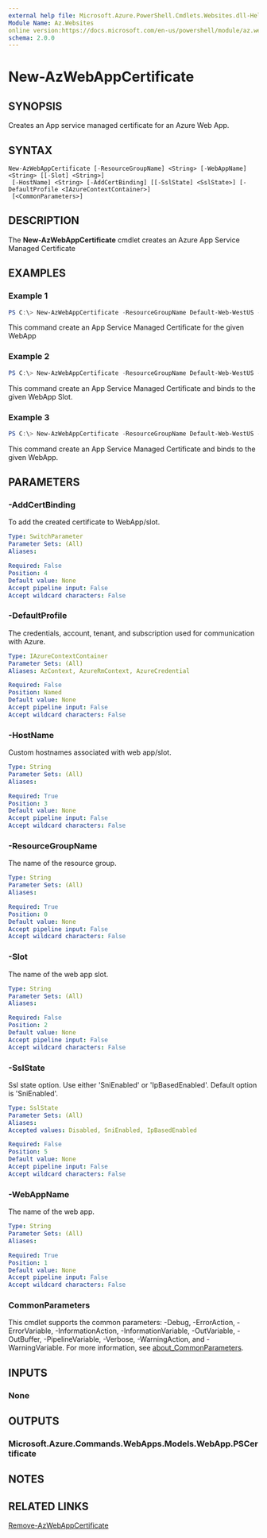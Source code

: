```yaml
---
external help file: Microsoft.Azure.PowerShell.Cmdlets.Websites.dll-Help.xml
Module Name: Az.Websites
online version:https://docs.microsoft.com/en-us/powershell/module/az.websites/new-AzWebAppCertificate
schema: 2.0.0
---
```


# New-AzWebAppCertificate

## SYNOPSIS
Creates an App service managed certificate for an Azure Web App. 

## SYNTAX

```
New-AzWebAppCertificate [-ResourceGroupName] <String> [-WebAppName] <String> [[-Slot] <String>]
 [-HostName] <String> [-AddCertBinding] [[-SslState] <SslState>] [-DefaultProfile <IAzureContextContainer>]
 [<CommonParameters>]
```

## DESCRIPTION
The **New-AzWebAppCertificate** cmdlet creates an Azure App Service Managed Certificate
## EXAMPLES

### Example 1
```powershell
PS C:\> New-AzWebAppCertificate -ResourceGroupName Default-Web-WestUS -WebAppName "ContosoSite" -HostName "www.ContosoSite.net"
```

This command create an App Service Managed Certificate for the given WebApp

### Example 2
```powershell
PS C:\> New-AzWebAppCertificate -ResourceGroupName Default-Web-WestUS -WebAppName "ContosoSite" -HostName "www.ContosoSite.net" -Slot "test" -AddCertBinding
```

This command create an App Service Managed Certificate and binds to the given WebApp Slot.

### Example 3
```powershell
PS C:\> New-AzWebAppCertificate -ResourceGroupName Default-Web-WestUS -WebAppName "ContosoSite" -HostName "www.ContosoSite.net" -AddCertBinding
```

This command create an App Service Managed Certificate and binds to the given WebApp.

## PARAMETERS

### -AddCertBinding
To add the created certificate to WebApp/slot.

```yaml
Type: SwitchParameter
Parameter Sets: (All)
Aliases:

Required: False
Position: 4
Default value: None
Accept pipeline input: False
Accept wildcard characters: False
```

### -DefaultProfile
The credentials, account, tenant, and subscription used for communication with Azure.

```yaml
Type: IAzureContextContainer
Parameter Sets: (All)
Aliases: AzContext, AzureRmContext, AzureCredential

Required: False
Position: Named
Default value: None
Accept pipeline input: False
Accept wildcard characters: False
```

### -HostName
Custom hostnames associated with web app/slot.

```yaml
Type: String
Parameter Sets: (All)
Aliases:

Required: True
Position: 3
Default value: None
Accept pipeline input: False
Accept wildcard characters: False
```

### -ResourceGroupName
The name of the resource group.

```yaml
Type: String
Parameter Sets: (All)
Aliases:

Required: True
Position: 0
Default value: None
Accept pipeline input: False
Accept wildcard characters: False
```

### -Slot
The name of the web app slot.

```yaml
Type: String
Parameter Sets: (All)
Aliases:

Required: False
Position: 2
Default value: None
Accept pipeline input: False
Accept wildcard characters: False
```

### -SslState
Ssl state option.
Use either 'SniEnabled' or 'IpBasedEnabled'.
Default option is 'SniEnabled'.

```yaml
Type: SslState
Parameter Sets: (All)
Aliases:
Accepted values: Disabled, SniEnabled, IpBasedEnabled

Required: False
Position: 5
Default value: None
Accept pipeline input: False
Accept wildcard characters: False
```

### -WebAppName
The name of the web app.

```yaml
Type: String
Parameter Sets: (All)
Aliases:

Required: True
Position: 1
Default value: None
Accept pipeline input: False
Accept wildcard characters: False
```

### CommonParameters
This cmdlet supports the common parameters: -Debug, -ErrorAction, -ErrorVariable, -InformationAction, -InformationVariable, -OutVariable, -OutBuffer, -PipelineVariable, -Verbose, -WarningAction, and -WarningVariable. For more information, see [about_CommonParameters](http://go.microsoft.com/fwlink/?LinkID=113216).

## INPUTS

### None

## OUTPUTS

### Microsoft.Azure.Commands.WebApps.Models.WebApp.PSCertificate

## NOTES

## RELATED LINKS
[Remove-AzWebAppCertificate](./Remove-AzWebAppCertificate.md)